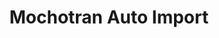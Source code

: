 ---
title: "Mochotran Auto Import"
url: /urbaniziacion-luz-maria/mochotran-auto-import/
shop: coche
---